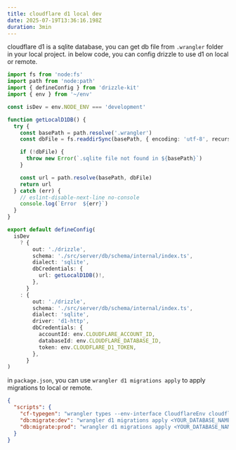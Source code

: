 ```yaml
---
title: cloudflare d1 local dev
date: 2025-07-19T13:36:16.198Z
duration: 3min
---
```


cloudflare d1 is a sqlite database, you can get db file from `.wrangler` folder in your local project. in below code, you can config drizzle to use d1 on local or remote.

```ts
import fs from 'node:fs'
import path from 'node:path'
import { defineConfig } from 'drizzle-kit'
import { env } from '~/env'

const isDev = env.NODE_ENV === 'development'

function getLocalD1DB() {
  try {
    const basePath = path.resolve('.wrangler')
    const dbFile = fs.readdirSync(basePath, { encoding: 'utf-8', recursive: true }).find((f) => f.endsWith('.sqlite'))

    if (!dbFile) {
      throw new Error(`.sqlite file not found in ${basePath}`)
    }

    const url = path.resolve(basePath, dbFile)
    return url
  } catch (err) {
    // eslint-disable-next-line no-console
    console.log(`Error  ${err}`)
  }
}

export default defineConfig(
  isDev
    ? {
        out: './drizzle',
        schema: './src/server/db/schema/internal/index.ts',
        dialect: 'sqlite',
        dbCredentials: {
          url: getLocalD1DB()!,
        },
      }
    : {
        out: './drizzle',
        schema: './src/server/db/schema/internal/index.ts',
        dialect: 'sqlite',
        driver: 'd1-http',
        dbCredentials: {
          accountId: env.CLOUDFLARE_ACCOUNT_ID,
          databaseId: env.CLOUDFLARE_DATABASE_ID,
          token: env.CLOUDFLARE_D1_TOKEN,
        },
      }
)
```

in `package.json`, you can use `wrangler d1 migrations apply` to apply migrations to local or remote.

```json
{
  "scripts": {
    "cf-typegen": "wrangler types --env-interface CloudflareEnv cloudflare-env.d.ts",
    "db:migrate:dev": "wrangler d1 migrations apply <YOUR_DATABASE_NAME> --local",
    "db:migrate:prod": "wrangler d1 migrations apply <YOUR_DATABASE_NAME> --remote"
  }
}
```
